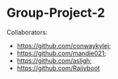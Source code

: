 # Group-Project-2

Collaborators: 
- https://github.com/conwaykylej; 
- https://github.com/mandie021; 
- https://github.com/asligh; 
- https://github.com/Rajivboot

